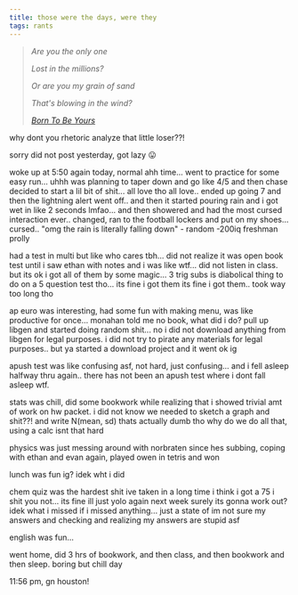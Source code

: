 ```yaml
---
title: those were the days, were they
tags: rants
---
```


> *Are you the only one*
>
> *Lost in the millions?*
>
> *Or are you my grain of sand*
>
> *That's blowing in the wind?*
>
> *<cite>[Born To Be Yours](https://open.spotify.com/track/0WVAQaxrT0wsGEG4BCVSn2?si=03a71f5fdf454905)</cite>*


why dont you rhetoric analyze that little loser??!

sorry did not post yesterday, got lazy 😛

woke up at 5:50 again today, normal ahh time... went to practice for some easy run... uhhh was planning to taper down and go like 4/5 and then chase decided to start a lil bit of shit... all love tho all love.. ended up going 7 and then the lightning alert went off.. and then it started pouring rain and i got wet in like 2 seconds lmfao... and then showered and had the most cursed interaction ever.. changed, ran to the football lockers and put on my shoes... cursed.. "omg the rain is literally falling down" - random -200iq freshman prolly

had a test in multi but like who cares tbh... did not realize it was open book test until i saw ethan with notes and i was like wtf... did not listen in class. but its ok i got all of them by some magic... 3 trig subs is diabolical thing to do on a 5 question test tho... its fine i got them its fine i got them.. took way too long tho

ap euro was interesting, had some fun with making menu, was like productive for once... monahan told me no book, what did i do? pull up libgen and started doing random shit... no i did not download anything from libgen for legal purposes. i did not try to pirate any materials for legal purposes.. but ya started a download project and it went ok ig

apush test was like confusing asf, not hard, just confusing... and i fell asleep halfway thru again.. there has not been an apush test where i dont fall asleep wtf. 

stats was chill, did some bookwork while realizing that i showed trivial amt of work on hw packet. i did not know we needed to sketch a graph and shit??! and write N(mean, sd) thats actually dumb tho why do we do all that, using a calc isnt that hard

physics was just messing around with norbraten since hes subbing, coping with ethan and evan again, played owen in tetris and won

lunch was fun ig? idek wht i did

chem quiz was the hardest shit ive taken in a long time i think i got a 75 i shit you not... its fine ill just yolo again next week surely its gonna work out? idek what i missed if i missed anything... just a state of im not sure my answers and checking and realizing my answers are stupid asf

english was fun...

went home, did 3 hrs of bookwork, and then class, and then bookwork and then sleep. boring but chill day

11:56 pm, gn houston!
